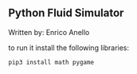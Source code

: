 ## Python Fluid Simulator

Written by: Enrico Anello

to run it install the following libraries:

```
pip3 install math pygame
```
